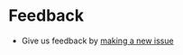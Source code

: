 # Feedback
- Give us feedback by [making a new issue](https://github.com/virejdasani/Responsivize/issues/new)

